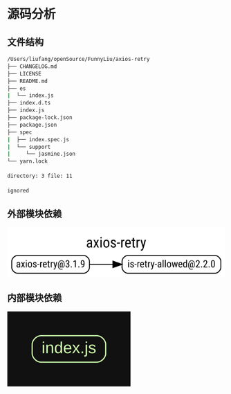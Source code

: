 
# 源码分析

## 文件结构

``` bash
/Users/liufang/openSource/FunnyLiu/axios-retry
├── CHANGELOG.md
├── LICENSE
├── README.md
├── es
|  └── index.js
├── index.d.ts
├── index.js
├── package-lock.json
├── package.json
├── spec
|  ├── index.spec.js
|  └── support
|     └── jasmine.json
└── yarn.lock

directory: 3 file: 11

ignored

```

## 外部模块依赖

![img](./outer.svg)

## 内部模块依赖

![img](./inner.svg)
  